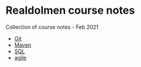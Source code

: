 # Realdolmen course notes
Collection of course notes - Feb 2021

- [Git](./git/README.md)
- [Maven](./maven/README.md)
- [SQL](./sql/README.md)
- [agile](./agile/README.md)
